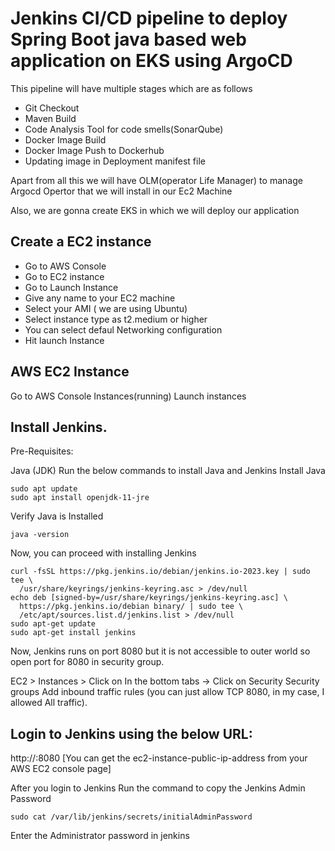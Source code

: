 # Jenkins CI/CD pipeline to deploy Spring Boot java based web application on EKS using ArgoCD

This pipeline will have multiple stages which are as follows

- Git Checkout
- Maven Build
- Code Analysis Tool for code smells(SonarQube)
- Docker Image Build
- Docker Image Push to Dockerhub
- Updating image in Deployment manifest file

Apart from all this we will have OLM(operator Life Manager) to manage Argocd Opertor that we will install in our Ec2 Machine

Also, we are gonna create EKS in which we will deploy our application


## Create a EC2 instance 
- Go to AWS Console
- Go to EC2 instance
- Go to Launch Instance
- Give any name to your EC2 machine
- Select your AMI ( we are using Ubuntu)
- Select instance type as t2.medium or higher
- You can select defaul Networking configuration
- Hit launch Instance


## AWS EC2 Instance
Go to AWS Console
Instances(running)
Launch instances

## Install Jenkins.
Pre-Requisites:

Java (JDK)
Run the below commands to install Java and Jenkins
Install Java

```
sudo apt update
sudo apt install openjdk-11-jre
```

Verify Java is Installed
```
java -version
```
Now, you can proceed with installing Jenkins
```
curl -fsSL https://pkg.jenkins.io/debian/jenkins.io-2023.key | sudo tee \
  /usr/share/keyrings/jenkins-keyring.asc > /dev/null
echo deb [signed-by=/usr/share/keyrings/jenkins-keyring.asc] \
  https://pkg.jenkins.io/debian binary/ | sudo tee \
  /etc/apt/sources.list.d/jenkins.list > /dev/null
sudo apt-get update
sudo apt-get install jenkins
```
Now, Jenkins runs on port 8080 but it is not accessible to outer world so open port for 8080 in security group.



EC2 > Instances > Click on
In the bottom tabs -> Click on Security
Security groups
Add inbound traffic rules (you can just allow TCP 8080, in my case, I allowed All traffic).


## Login to Jenkins using the below URL:
http://<ip-address>:8080 [You can get the ec2-instance-public-ip-address from your AWS EC2 console page]

After you login to Jenkins Run the command to copy the Jenkins Admin Password 
``` 
sudo cat /var/lib/jenkins/secrets/initialAdminPassword
```
Enter the Administrator password in jenkins


